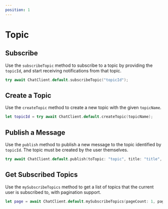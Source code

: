 ```yaml
---
position: 1
---
```


# Topic

## Subscribe

Use the `subscribeTopic` method to subscribe to a topic by providing the `topicId`, and start receiving notifications from that topic.

```swift
try await ChatClient.default.subscribeTopic("topicId");
```

## Create a Topic

Use the `createTopic` method to create a new topic with the given `topicName`.

```swift
let topicId = try await ChatClient.default.createTopic(topicName);
```

## Publish a Message

Use the `publish` method to publish a new message to the topic identified by `topicId`. The topic must be created by the user themselves.

```swift
try await ChatClient.default.publish(toTopic: "topic", title: "title", content: "content");
```

## Get Subscribed Topics

Use the `mySubscribeTopics` method to get a list of topics that the current user is subscribed to, with pagination support.

```swift
let page = await ChatClient.default.mySubscribeTopics(pageCount: 1, pageSize: 30);
```
